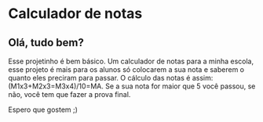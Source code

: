 # Calculador de notas
## Olá, tudo bem?
Esse projetinho é bem básico. Um calculador de notas para a minha escola, esse projeto é mais para os alunos só colocarem a sua nota e saberem o quanto eles preciram para passar. O cálculo das notas é assim: (M1x3+M2x3=M3x4)/10=MA. Se a sua nota for maior que 5 você passou, se não, você tem que fazer a prova final.

Espero que gostem ;)
